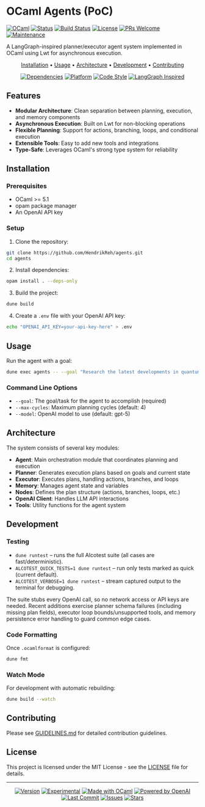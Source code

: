 # OCaml Agents (PoC)

[![OCaml](https://img.shields.io/badge/OCaml-%3E%3D%205.1-orange.svg)](https://ocaml.org)
[![Status](https://img.shields.io/badge/Status-Proof%20of%20Concept-yellow.svg)](https://github.com/HendrikReh/agents)
[![Build Status](https://img.shields.io/github/actions/workflow/status/HendrikReh/agents/ci.yml?branch=main)](https://github.com/HendrikReh/agents/actions)
[![License](https://img.shields.io/github/license/HendrikReh/agents)](LICENSE)
[![PRs Welcome](https://img.shields.io/badge/PRs-welcome-brightgreen.svg)](docs/GUIDELINES.md)
[![Maintenance](https://img.shields.io/badge/Maintained%3F-yes-green.svg)](https://github.com/HendrikReh/agents/graphs/commit-activity)

A LangGraph-inspired planner/executor agent system implemented in OCaml using Lwt for asynchronous execution.

<p align="center">
  <a href="#installation">Installation</a> •
  <a href="#usage">Usage</a> •
  <a href="#architecture">Architecture</a> •
  <a href="#development">Development</a> •
  <a href="#contributing">Contributing</a>
</p>

<p align="center">
  <a href="#installation"><img src="https://img.shields.io/badge/Dependencies-Lwt%20%7C%20Yojson%20%7C%20Cohttp-blue.svg" alt="Dependencies"></a>
  <a href="#installation"><img src="https://img.shields.io/badge/Platform-Linux%20%7C%20macOS%20%7C%20Windows-lightgrey.svg" alt="Platform"></a>
  <a href="docs/GUIDELINES.md#coding-style--naming-conventions"><img src="https://img.shields.io/badge/Code%20Style-OCamlformat-blueviolet.svg" alt="Code Style"></a>
  <a href="https://www.langchain.com/langgraph"><img src="https://img.shields.io/badge/LangGraph-Inspired-ff69b4.svg" alt="LangGraph Inspired"></a>
</p>

## Features

- **Modular Architecture**: Clean separation between planning, execution, and memory components
- **Asynchronous Execution**: Built on Lwt for non-blocking operations
- **Flexible Planning**: Support for actions, branching, loops, and conditional execution
- **Extensible Tools**: Easy to add new tools and integrations
- **Type-Safe**: Leverages OCaml's strong type system for reliability

## Installation

### Prerequisites

- OCaml >= 5.1
- opam package manager
- An OpenAI API key

### Setup

1. Clone the repository:
```bash
git clone https://github.com/HendrikReh/agents.git
cd agents
```

2. Install dependencies:
```bash
opam install . --deps-only
```

3. Build the project:
```bash
dune build
```

4. Create a `.env` file with your OpenAI API key:
```bash
echo "OPENAI_API_KEY=your-api-key-here" > .env
```

## Usage

Run the agent with a goal:

```bash
dune exec agents -- --goal "Research the latest developments in quantum computing"
```

### Command Line Options

- `--goal`: The goal/task for the agent to accomplish (required)
- `--max-cycles`: Maximum planning cycles (default: 4)
- `--model`: OpenAI model to use (default: gpt-5)

## Architecture

The system consists of several key modules:

- **Agent**: Main orchestration module that coordinates planning and execution
- **Planner**: Generates execution plans based on goals and current state
- **Executor**: Executes plans, handling actions, branches, and loops
- **Memory**: Manages agent state and variables
- **Nodes**: Defines the plan structure (actions, branches, loops, etc.)
- **OpenAI Client**: Handles LLM API interactions
- **Tools**: Utility functions for the agent system

## Development

### Testing

- `dune runtest` – runs the full Alcotest suite (all cases are fast/deterministic).
- `ALCOTEST_QUICK_TESTS=1 dune runtest` – run only tests marked as quick (current default).
- `ALCOTEST_VERBOSE=1 dune runtest` – stream captured output to the terminal for debugging.

The suite stubs every OpenAI call, so no network access or API keys are needed. Recent additions exercise planner schema failures (including missing plan fields), executor loop bounds/unsupported tools, and memory persistence error handling to guard common edge cases.

### Code Formatting

Once `.ocamlformat` is configured:
```bash
dune fmt
```

### Watch Mode

For development with automatic rebuilding:
```bash
dune build --watch
```

## Contributing

Please see [GUIDELINES.md](docs/GUIDELINES.md) for detailed contribution guidelines.

## License

This project is licensed under the MIT License - see the [LICENSE](LICENSE) file for details.

---

<p align="center">
  <a href="https://github.com/HendrikReh/agents/releases"><img src="https://img.shields.io/badge/Version-0.0.3-red.svg" alt="Version"></a>
  <a href="#features"><img src="https://img.shields.io/badge/Stage-Experimental-orange.svg" alt="Experimental"></a>
  <a href="https://ocaml.org"><img src="https://img.shields.io/badge/Made%20with-OCaml-orange.svg" alt="Made with OCaml"></a>
  <a href="https://platform.openai.com/docs"><img src="https://img.shields.io/badge/Powered%20by-OpenAI-412991.svg" alt="Powered by OpenAI"></a>
  <a href="https://github.com/HendrikReh/agents/commits/main"><img src="https://img.shields.io/github/last-commit/HendrikReh/agents" alt="Last Commit"></a>
  <a href="https://github.com/HendrikReh/agents/issues"><img src="https://img.shields.io/github/issues/HendrikReh/agents" alt="Issues"></a>
  <a href="https://github.com/HendrikReh/agents/stargazers"><img src="https://img.shields.io/github/stars/HendrikReh/agents?style=social" alt="Stars"></a>
</p>
